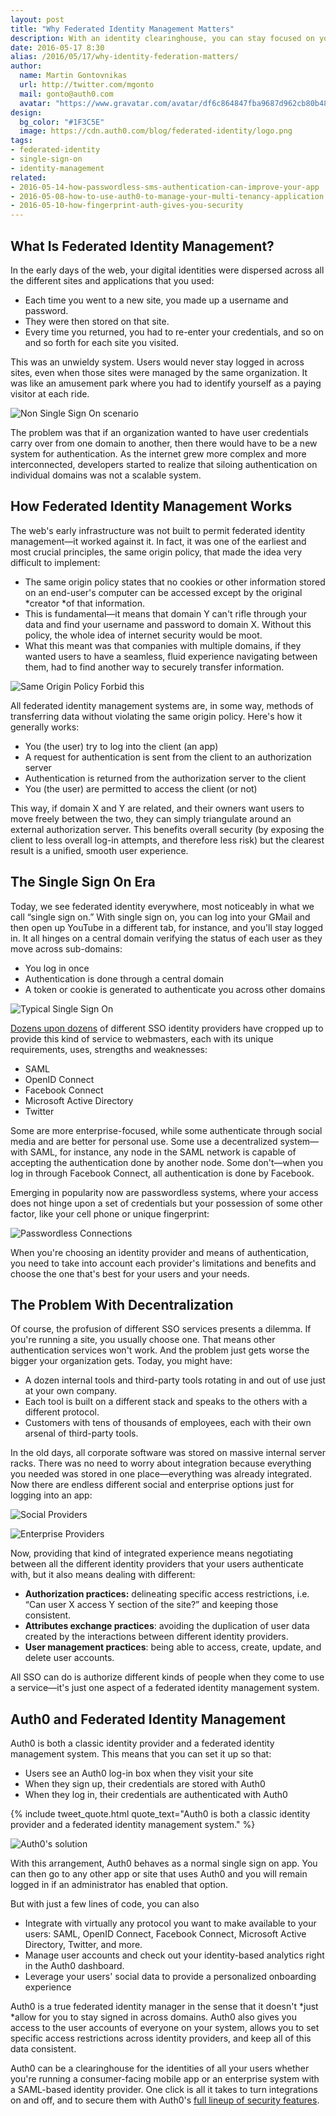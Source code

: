 ```yaml
---
layout: post
title: "Why Federated Identity Management Matters"
description: With an identity clearinghouse, you can stay focused on your business, not figuring out who your users are.
date: 2016-05-17 8:30
alias: /2016/05/17/why-identity-federation-matters/
author:
  name: Martin Gontovnikas
  url: http://twitter.com/mgonto
  mail: gonto@auth0.com
  avatar: "https://www.gravatar.com/avatar/df6c864847fba9687d962cb80b482764??s=60"
design:
  bg_color: "#1F3C5E"
  image: https://cdn.auth0.com/blog/federated-identity/logo.png
tags:
- federated-identity
- single-sign-on
- identity-management
related:
- 2016-05-14-how-passwordless-sms-authentication-can-improve-your-app
- 2016-05-08-how-to-use-auth0-to-manage-your-multi-tenancy-application
- 2016-05-10-how-fingerprint-auth-gives-you-security
---
```


## What Is Federated Identity Management?

In the early days of the web, your digital identities were dispersed across all the different sites and applications that you used:

* Each time you went to a new site, you made up a username and password.
* They were then stored on that site.
* Every time you returned, you had to re-enter your credentials, and so on and so forth for each site you visited.

This was an unwieldy system. Users would never stay logged in across sites, even when those sites were managed by the same organization. It was like an amusement park where you had to identify yourself as a paying visitor at each ride.

![Non Single Sign On scenario](https://cdn.auth0.com/blog/federated-identity/non-sso-scenario.png)

The problem was that if an organization wanted to have user credentials carry over from one domain to another, then there would have to be a new system for authentication. As the internet grew more complex and more interconnected, developers started to realize that siloing authentication on individual domains was not a scalable system.

## How Federated Identity Management Works

The web's early infrastructure was not built to permit federated identity management—it worked against it. In fact, it was one of the earliest and most crucial principles, the same origin policy, that made the idea very difficult to implement:

* The same origin policy states that no cookies or other information stored on an end-user's computer can be accessed except by the original *creator *of that information.
* This is fundamental—it means that domain Y can't rifle through your data and find your username and password to domain X. Without this policy, the whole idea of internet security would be moot.
* What this meant was that companies with multiple domains, if they wanted users to have a seamless, fluid experience navigating between them, had to find another way to securely transfer information.

![Same Origin Policy Forbid this](https://cdn.auth0.com/blog/federated-identity/same-origin-policy-forbids-this.png)

All federated identity management systems are, in some way, methods of transferring data without violating the same origin policy. Here's how it generally works:

* You (the user) try to log into the client (an app)
* A request for authentication is sent from the client to an authorization server
* Authentication is returned from the authorization server to the client
* You (the user) are permitted to access the client (or not)

This way, if domain X and Y are related, and their owners want users to move freely between the two, they can simply triangulate around an external authorization server. This benefits overall security (by exposing the client to less overall log-in attempts, and therefore less risk) but the clearest result is a unified, smooth user experience.

## The Single Sign On Era

Today, we see federated identity everywhere, most noticeably in what we call “single sign on.” With single sign on, you can log into your GMail and then open up YouTube in a different tab, for instance, and you'll stay logged in. It all hinges on a central domain verifying the status of each user as they move across sub-domains:

* You log in once
* Authentication is done through a central domain
* A token or cookie is generated to authenticate you across other domains

![Typical Single Sign On](https://cdn.auth0.com/blog/federated-identity/typical-sso.png)

[Dozens upon dozens](https://auth0.com/docs/identityproviders#enterprise) of different SSO identity providers have cropped up to provide this kind of service to webmasters, each with its unique requirements, uses, strengths and weaknesses:

* SAML
* OpenID Connect
* Facebook Connect
* Microsoft Active Directory
* Twitter

Some are more enterprise-focused, while some authenticate through social media and are better for personal use. Some use a decentralized system—with SAML, for instance, any node in the SAML network is capable of accepting the authentication done by another node. Some don't—when you log in through Facebook Connect, all authentication is done by Facebook.

Emerging in popularity now are passwordless systems, where your access does not hinge upon a set of credentials but your possession of some other factor, like your cell phone or unique fingerprint:

![Passwordless Connections](https://cdn.auth0.com/blog/federated-identity/passwordless-connections.png)

When you're choosing an identity provider and means of authentication, you need to take into account each provider's limitations and benefits and choose the one that's best for your users and your needs.

## The Problem With Decentralization

Of course, the profusion of different SSO services presents a dilemma. If you're running a site, you usually choose one. That means other authentication services won't work. And the problem just gets worse the bigger your organization gets. Today, you might have:

* A dozen internal tools and third-party tools rotating in and out of use just at your own company.
* Each tool is built on a different stack and speaks to the others with a different protocol.
* Customers with tens of thousands of employees, each with their own arsenal of third-party tools.

In the old days, all corporate software was stored on massive internal server racks. There was no need to worry about integration because everything you needed was stored in one place—everything was already integrated. Now there are endless different social and enterprise options just for logging into an app:

![Social Providers](https://cdn.auth0.com/blog/federated-identity/social-providers.png)

![Enterprise Providers](https://cdn.auth0.com/blog/federated-identity/enterprise-options.png)

Now, providing that kind of integrated experience means negotiating between all the different identity providers that your users authenticate with, but it also means dealing with different:

* **Authorization practices:** delineating specific access restrictions, i.e. “Can user X access Y section of the site?” and keeping those consistent.
* **Attributes exchange practices**: avoiding the duplication of user data created by the interactions between different identity providers.
* **User management practices**: being able to access, create, update, and delete user accounts.

All SSO can do is authorize different kinds of people when they come to use a service—it's just one aspect of a federated identity management system.

## Auth0 and Federated Identity Management  

Auth0 is both a classic identity provider and a federated identity management system. This means that you can set it up so that:

* Users see an Auth0 log-in box when they visit your site
* When they sign up, their credentials are stored with Auth0
* When they log in, their credentials are authenticated with Auth0

{% include tweet_quote.html quote_text="Auth0 is both a classic identity provider and a federated identity management system." %}

![Auth0's solution](https://cdn.auth0.com/blog/federated-identity/auth0.png)

With this arrangement, Auth0 behaves as a normal single sign on app. You can then go to any other app or site that uses Auth0 and you will remain logged in if an administrator has enabled that option.

But with just a few lines of code, you can also

* Integrate with virtually any protocol you want to make available to your users: SAML, OpenID Connect, Facebook Connect, Microsoft Active Directory, Twitter, and more.
* Manage user accounts and check out your identity-based analytics right in the Auth0 dashboard.
* Leverage your users' social data to provide a personalized onboarding experience

Auth0 is a true federated identity manager in the sense that it doesn't *just *allow for you to stay signed in across domains. Auth0 also gives you access to the user accounts of everyone on your system, allows you to set specific access restrictions across identity providers, and keep all of this data consistent.

Auth0 can be a clearinghouse for the identities of all your users whether you're running a consumer-facing mobile app or an enterprise system with a SAML-based identity provider. One click is all it takes to turn integrations on and off, and to secure them with Auth0's [full lineup of security features](https://auth0.com/security).
